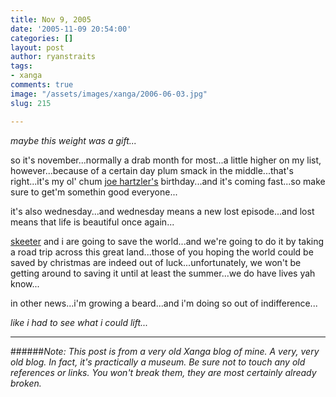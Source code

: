 ```yaml
---
title: Nov 9, 2005
date: '2005-11-09 20:54:00'
categories: []
layout: post
author: ryanstraits
tags:
- xanga
comments: true
image: "/assets/images/xanga/2006-06-03.jpg"
slug: 215

---
```

<em>maybe this weight was a gift...</em>

<!-- break -->

so it's november...normally a drab month for most...a little higher on my list, however...because of a certain day plum smack in the middle...that's right...it's my ol' chum <a href="http://www.xanga.com/averagejoe" target="_new">joe hartzler's</a> birthday...and it's coming fast...so make sure to get'm somethin good everyone...

it's also wednesday...and wednesday means a new lost episode...and lost means that life is beautiful once again...

<a href="http://www.xanga.com/god_save_the_fool" target="_new">skeeter</a> and i are going to save the world...and we're going to do it by taking a road trip across this great land...those of you hoping the world could be saved by christmas are indeed out of luck...unfortunately, we won't be getting around to saving it until at least the summer...we do have lives yah know...

in other news...i'm growing a beard...and i'm doing so out of indifference...

<em>like i had to see what i could lift...</em>

---

######*Note: This post is from a very old Xanga blog of mine. A very, very old blog. In fact, it's practically a museum. Be sure not to touch any old references or links. You won't break them, they are most certainly already broken.*